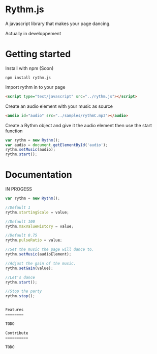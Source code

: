 Rythm.js
========

A javascript library that makes your page dancing.

Actually in developpement

Getting started
===============

Install with npm (Soon)

```
npm install rythm.js
```

Import rythm in to your page

```html
<script type="text/javascript" src="../rythm.js"></script>
```

Create an audio element with your music as source

```html
<audio id="audio" src="../samples/rythmC.mp3"></audio>
```

Create a Rythm object and give it the audio element then use the start function
```javascript
var rythm = new Rythm();
var audio = document.getElementById('audio');
rythm.setMusic(audio);
rythm.start();
```

Documentation
=============

IN PROGESS

```javascript
var rythm = new Rythm();

//Default 1
rythm.startingScale = value;

//Default 100
rythm.maxValueHistory = value;

//Default 0.75
rythm.pulseRatio = value;

//Set the music the page will dance to.
rythm.setMusic(audioElement);

//Adjust the gain of the music.
rythm.setGain(value);

//Let's dance
rythm.start();

//Stop the party
rythm.stop();


Features
========

TODO

Contribute
==========

TODO
